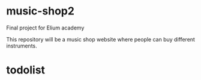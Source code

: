 # music-shop2
Final project for Elium academy

This repository will be a music shop website where people can buy different instruments.
# todolist
